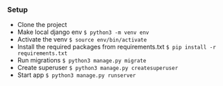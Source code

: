 ### Setup

- Clone the project
- Make local django env `$ python3 -m venv env`
- Activate the venv `$ source env/bin/activate`
- Install the required packages from requirements.txt `$ pip install -r requirements.txt`
- Run migrations `$ python3 manage.py migrate`
- Create superuser `$ python3 manage.py createsuperuser`
- Start app `$ python3 manage.py runserver`
